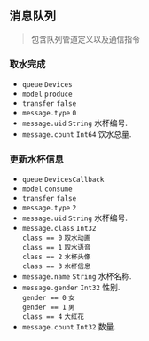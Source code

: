 ## 消息队列
> 包含队列管道定义以及通信指令


### 取水完成
* `queue` `Devices`</br>
* `model` `produce`</br>
* `transfer` `false`</br>
* `message.type` `0`</br>
* `message.uid` `String` 水杯编号.</br>
* `message.count` `Int64`  饮水总量.</br>

### 更新水杯信息
* `queue` `DevicesCallback`</br>
* `model` `consume`</br>
* `transfer` `false`</br>
* `message.type` `2`</br>
* `message.uid` `String` 水杯编号.</br>
* `message.class` `Int32`</br>
`class == 0` `取水动画`</br>
`class == 1` `取水语音`</br>
`class == 2` `水杯头像`</br>
`class == 3` `水杯信息`</br>
* `message.name` `String` 水杯名称.</br>
* `message.gender` `Int32` 性别.</br>
`gender == 0` `女`</br>
`gender == 1` `男`</br>
`class == 4` `大红花`</br>
* `message.count` `Int32` 数量.</br>

### 